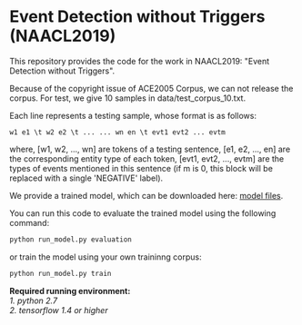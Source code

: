 Event Detection without Triggers (NAACL2019)
============================================

This repository provides the code for the work in NAACL2019: "Event Detection without Triggers".

Because of the copyright issue of ACE2005 Corpus, we can not release the corpus. For test, we give 10 samples in data/test_corpus_10.txt.

Each line represents a testing sample, whose format is as follows:
```
w1 e1 \t w2 e2 \t ... ... wn en \t evt1 evt2 ... evtm
```
where, [w1, w2, ..., wn] are tokens of a testing sentence, [e1, e2, ..., en] are the corresponding entity type of  each token, [evt1, evt2, ..., evtm] are the types of events mentioned in this sentence (if m is 0, this block will be replaced with a single 'NEGATIVE' label). 

We provide a trained model, which can be downloaded here: [model files](https://drive.google.com/open?id=1X9mP8z2mxehxM92VDMQQi4D_HGa4A38U). 

You can run this code to evaluate the trained model using the following command:
```python
python run_model.py evaluation 
```
or train the model using your own traininng corpus:
```python
python run_model.py train 
```

**Required running environment:**  
*1. python 2.7*  
*2. tensorflow 1.4 or higher*  

